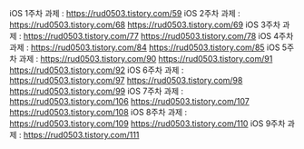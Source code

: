iOS 1주차 과제 : https://rud0503.tistory.com/59
iOS 2주차 과제 : https://rud0503.tistory.com/68
                https://rud0503.tistory.com/69
iOS 3주차 과제 : https://rud0503.tistory.com/77
                https://rud0503.tistory.com/78
iOS 4주차 과제 : https://rud0503.tistory.com/84
                https://rud0503.tistory.com/85
iOS 5주차 과제 : https://rud0503.tistory.com/90
                https://rud0503.tistory.com/91
                https://rud0503.tistory.com/92
iOS 6주차 과제 : https://rud0503.tistory.com/97
                https://rud0503.tistory.com/98
                https://rud0503.tistory.com/99
iOS 7주차 과제 : https://rud0503.tistory.com/106
                https://rud0503.tistory.com/107
                https://rud0503.tistory.com/108
iOS 8주차 과제 : https://rud0503.tistory.com/109
                https://rud0503.tistory.com/110
iOS 9주차 과제 : https://rud0503.tistory.com/111